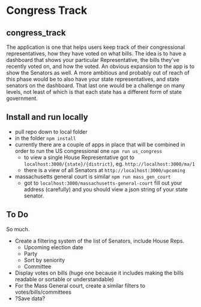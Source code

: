 # Congress Track
## congress_track
The application is one that helps users keep track of their congressional representatives, how they have voted on what bills. The idea is to have a dashboard that shows your particular Representative, the bills they've recently voted on, and how the voted. An obvious expansion to the app is to show the Senators as well. A more ambitious and probably out of reach of this phase would be to also have your state representatives, and state senators on the dashboard. That last one would be a challenge on many levels, not least of which is that each state has a different form of state government.

## Install and run locally
- pull repo down to local folder 
- in the folder `npm install`
- currently there are a couple of apps in place that will be combined in order to run the US congressional one `npm run us_congress`
  - to view a single House Representative got to `localhost:3000/{state}/{district}`, eg. `http://localhost:3000/ma/1`
  - there is a view of all Senators at `http://localhost:3000/upcoming`
- massachusetts general court is similar `npm run mass_gen_court`
  - got to `localhost:3000/massachusetts-general-court` fill out your address (carefully) and you should view a json string of your state senator.
  
## To Do
So much.
- Create a filtering system of the list of Senators, include House Reps.
  - Upcoming election date
  - Party
  - Sort by seniority
  - Committee
- Display votes on bills (huge one because it includes making the bills readable or sortable or understandable)
- For the Mass General court, create a similar filters to votes/bills/committees
- ?Save data?
